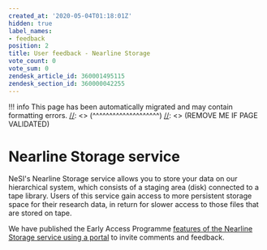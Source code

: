 ```yaml
---
created_at: '2020-05-04T01:18:01Z'
hidden: true
label_names:
- feedback
position: 2
title: User feedback - Nearline Storage
vote_count: 0
vote_sum: 0
zendesk_article_id: 360001495115
zendesk_section_id: 360000042255
---
```



[//]: <> (REMOVE ME IF PAGE VALIDATED)
[//]: <> (vvvvvvvvvvvvvvvvvvvv)
!!! info
    This page has been automatically migrated and may contain formatting errors.
[//]: <> (^^^^^^^^^^^^^^^^^^^^)
[//]: <> (REMOVE ME IF PAGE VALIDATED)
<h1 id="nearline_storage_service">Nearline Storage service</h1>
<p>NeSI's Nearline Storage service allows you to store your data on our hierarchical system, which consists of a staging area (disk) connected to a tape library. Users of this service gain access to more persistent storage space for their research data, in return for slower access to those files that are stored on tape.</p>
<p>We have published the Early Access Programme <a href="https://portal.productboard.com/qycxs5fchgry4t3rgm7jwhep" target="_blank" rel="noopener">features of the Nearline Storage service using a portal</a> to invite comments and feedback.</p>
<p> </p>
<p> </p>
<p> </p>